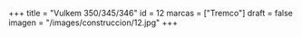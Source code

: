 +++
title = "Vulkem 350/345/346"
id = 12
marcas = ["Tremco"]
draft = false
imagen = "/images/construccion/12.jpg"
+++

<!--more-->